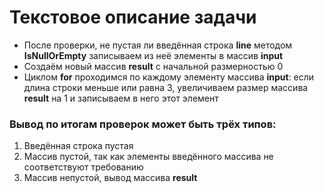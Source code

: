 # Текстовое описание задачи

* После проверки, не пустая ли введённая строка **line** методом **IsNullOrEmpty** записываем из неё элементы в массив **input**
* Создаём новый массив **result** с начальной размерностью 0
* Циклом **for** проходимся по каждому элементу массива **input**: если длина строки меньше или равна 3, увеличиваем размер массива **result** на 1 и записываем в него этот элемент
### Вывод по итогам проверок может быть трёх типов: 
1.  Введённая строка пустая
2.  Массив пустой, так как элементы введённого массива не соответствуют требованию
3.  Массив непустой, вывод массива **result**
